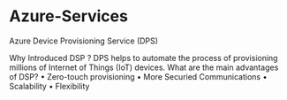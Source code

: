 # Azure-Services
Azure Device Provisioning Service (DPS)

Why Introduced DSP ?
	DPS helps to automate the process of provisioning millions of Internet of Things (IoT) devices.
What are the main advantages of DSP?
•	Zero-touch provisioning
•	More Securied Communications
•	Scalability
•	Flexibility
